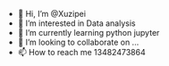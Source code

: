 - 👋 Hi, I’m @Xuzipei
- 👀 I’m interested in Data analysis
- 🌱 I’m currently learning python jupyter
- 💞️ I’m looking to collaborate on ...
- 📫 How to reach me 13482473864

<!---
Xuzipei/Xuzipei is a ✨ special ✨ repository because its `README.md` (this file) appears on your GitHub profile.
You can click the Preview link to take a look at your changes.
--->
